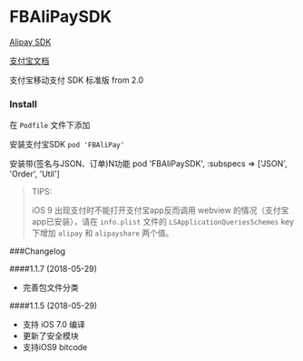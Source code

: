 FBAliPaySDK
=========

[Alipay SDK](http://doc.open.alipay.com/doc2/detail?treeId=54&articleId=103419&docType=1)

[支付宝文档](http://doc.open.alipay.com/doc2/detail?spm=0.0.0.0.BPSDYG&treeId=59&articleId=103660&docType=1)

支付宝移动支付 SDK 标准版 from 2.0

### Install

在 `Podfile` 文件下添加  

安装支付宝SDK
``` pod 'FBAliPay' ```

安装带(签名与JSON、订单)N功能
pod 'FBAliPaySDK', :subspecs => ['JSON', 'Order', 'Util']

> TIPS:
> 
>  iOS 9 出现支付时不能打开支付宝app反而调用 webview 的情况（支付宝app已安装），请在 `info.plist` 文件的 `LSApplicationQueriesSchemes` key 下增加 `alipay` 和 `alipayshare` 两个值。
 

###Changelog

####1.1.7 (2018-05-29) 
- 完善包文件分类 

####1.1.5 (2018-05-29) 
- 支持 iOS 7.0 编译 
- 更新了安全模块 
- 支持iOS9 bitcode